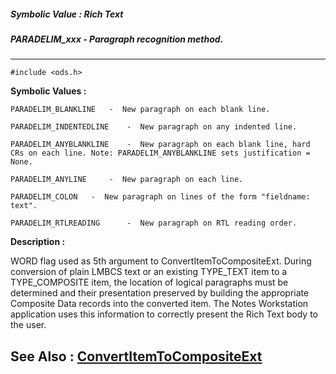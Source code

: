 ##### Symbolic Value : Rich Text
##### PARADELIM_xxx - Paragraph recognition method.
---
```
#include <ods.h>
```

**Symbolic Values :**

	PARADELIM_BLANKLINE	  -  New paragraph on each blank line.

	PARADELIM_INDENTEDLINE	  -  New paragraph on any indented line.

	PARADELIM_ANYBLANKLINE	  -  New paragraph on each blank line, hard CRs on each line. Note: PARADELIM_ANYBLANKLINE sets justification = None.

	PARADELIM_ANYLINE	  -  New paragraph on each line.

	PARADELIM_COLON	  -  New paragraph on lines of the form "fieldname: text".

	PARADELIM_RTLREADING	  -  New paragraph on RTL reading order.


**Description :**

WORD flag used as 5th argument to ConvertItemToCompositeExt.  During conversion of plain LMBCS text or an existing TYPE_TEXT item to a TYPE_COMPOSITE item, the location of logical paragraphs must be determined and their presentation preserved by building the appropriate Composite Data records into the converted item.  The Notes Workstation application uses this information to correctly present the Rich Text body to the user.


**See Also :**
[ConvertItemToCompositeExt](/domino-c-api-docs/reference/Func/ConvertItemToCompositeExt)
---
